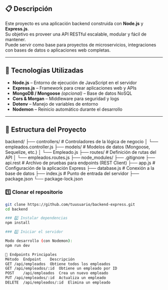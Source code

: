 ## 📋 Descripción

Este proyecto es una aplicación backend construida con **Node.js** y **Express.js**.  
Su objetivo es proveer una API RESTful escalable, modular y fácil de mantener.  
Puede servir como base para proyectos de microservicios, integraciones con bases de datos o aplicaciones web completas.

---

## 🧩 Tecnologías Utilizadas

- **Node.js** – Entorno de ejecución de JavaScript en el servidor  
- **Express.js** – Framework para crear aplicaciones web y APIs  
- **MongoDB / Mongoose** *(opcional)* – Base de datos NoSQL  
- **Cors & Morgan** – Middleware para seguridad y logs  
- **Dotenv** – Manejo de variables de entorno  
- **Nodemon** – Reinicio automático durante el desarrollo  

---

## 📁 Estructura del Proyecto
backend/
├── controllers/ # Controladores de la lógica de negocio
│ └── empleados.controller.js
├── models/ # Modelos de datos (Mongoose, Sequelize, etc.)
│ └── Empleado.js
├── routes/ # Definición de rutas del API
│ └── empleados.routes.js
├── node_modules/
├── .gitignore
├── api.rest # Archivo de pruebas para endpoints (REST Client)
├── app.js # Configuración de la aplicación Express
├── database.js # Conexión a la base de datos
├── index.js # Punto de entrada del servidor
├── package.json
└── package-lock.json

### 1️⃣ Clonar el repositorio
```bash
git clone https://github.com/tuusuario/backend-express.git
cd backend

### 2️⃣ Instalar dependencias
npm install

### 3️⃣ Iniciar el servidor

Modo desarrollo (con Nodemon):
npm run dev

🔗 Endpoints Principales
Método	Endpoint	Descripción
GET	/api/empleados	Obtiene todos los empleados
GET	/api/empleados/:id	Obtiene un empleado por ID
POST	/api/empleados	Crea un nuevo empleado
PUT	/api/empleados/:id	Actualiza un empleado
DELETE	/api/empleados/:id	Elimina un empleado
